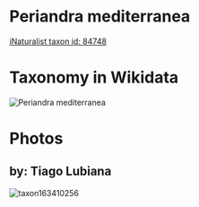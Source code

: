 
Periandra mediterranea
======================
  
[iNaturalist taxon id: 84748](https://www.inaturalist.org/taxa/84748)
# Taxonomy in Wikidata
  
![Periandra mediterranea](../wikidata_schemas/Periandra_mediterranea.gv.png)
# Photos

## by: Tiago Lubiana
  
![taxon163410256](https://inaturalist-open-data.s3.amazonaws.com/photos/175141148/medium.jpeg)